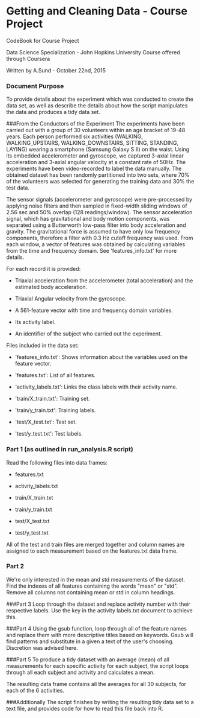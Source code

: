 # Getting and Cleaning Data - Course Project
CodeBook for Course Project

Data Science Specialization - John Hopkins University
Course offered through Coursera

Written by A.Sund - October 22nd, 2015

### Document Purpose
To provide details about the experiment which was conducted to create the data set, as well as describe the details about how the script manipulates the data and produces a tidy data set.

###From the Conductors of the Experiment
The experiments have been carried out with a group of 30 volunteers within an age bracket of 19-48 years. Each person performed six activities (WALKING, WALKING_UPSTAIRS, WALKING_DOWNSTAIRS, SITTING, STANDING, LAYING) wearing a smartphone (Samsung Galaxy S II) on the waist. Using its embedded accelerometer and gyroscope, we captured 3-axial linear acceleration and 3-axial angular velocity at a constant rate of 50Hz. The experiments have been video-recorded to label the data manually. The obtained dataset has been randomly partitioned into two sets, where 70% of the volunteers was selected for generating the training data and 30% the test data. 

The sensor signals (accelerometer and gyroscope) were pre-processed by applying noise filters and then sampled in fixed-width sliding windows of 2.56 sec and 50% overlap (128 readings/window). The sensor acceleration signal, which has gravitational and body motion components, was separated using a Butterworth low-pass filter into body acceleration and gravity. The gravitational force is assumed to have only low frequency components, therefore a filter with 0.3 Hz cutoff frequency was used. From each window, a vector of features was obtained by calculating variables from the time and frequency domain. See 'features_info.txt' for more details. 

For each record it is provided:
- Triaxial acceleration from the accelerometer (total acceleration) and the estimated body acceleration.

- Triaxial Angular velocity from the gyroscope.

- A 561-feature vector with time and frequency domain variables. 

- Its activity label. 

- An identifier of the subject who carried out the experiment.

Files included in the data set:
- 'features_info.txt': Shows information about the variables used on the feature vector.

- 'features.txt': List of all features.

- 'activity_labels.txt': Links the class labels with their activity name.

- 'train/X_train.txt': Training set.

- 'train/y_train.txt': Training labels.

- 'test/X_test.txt': Test set.

- 'test/y_test.txt': Test labels.

### Part 1 (as outlined in run_analysis.R script)
Read the following files into data frames:
- features.txt

- activity_labels.txt

- train/X_train.txt

- train/y_train.txt

- test/X_test.txt

- test/y_test.txt

All of the test and train files are merged together and column names are assigned to each measurement based on the features.txt data frame.

### Part 2
We're only interested in the mean and std measurements of the dataset. Find the indexes of all features containing the words "mean" or "std".  Remove all columns not containing mean or std in column headings.

###Part 3
Loop through the dataset and replace activity number with their respective labels. Use the key in the activity labels.txt document to achieve this.

###Part 4
Using the gsub function, loop through all of the feature names and replace them with more descriptive titles based on keywords.  Gsub will find patterns and substitute in a given a text of the user's choosing.  Discretion was advised here.

###Part 5
To produce a tidy dataset with an average (mean) of all measurements for each specific activity for each subject, the script loops through all each subject and activity and calculates a mean.

The resulting data frame contains all the averages for all 30 subjects, for each of the 6 activities.

###Additionally
The script finishes by writing the resulting tidy data set to a text file, and provides code for how to read this file back into R.